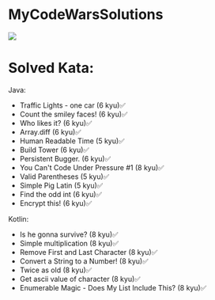 # MyCodeWarsSolutions
[![](https://www.codewars.com/users/Dimitrius1011/badges/large)](https://www.codewars.com/users/Dimitrius1011/badges/large)

# Solved Kata:
Java:
* Traffic Lights - one car (6 kyu)✅
* Count the smiley faces! (6 kyu)✅
* Who likes it? (6 kyu)✅
* Array.diff (6 kyu)✅
* Human Readable Time (5 kyu)✅
* Build Tower (6 kyu)✅
* Persistent Bugger. (6 kyu)✅
* You Can't Code Under Pressure #1 (8 kyu)✅
* Valid Parentheses (5 kyu)✅
* Simple Pig Latin (5 kyu)✅
* Find the odd int (6 kyu)✅
* Encrypt this! (6 kyu)✅

Kotlin:
* Is he gonna survive? (8 kyu)✅
* Simple multiplication (8 kyu)✅
* Remove First and Last Character (8 kyu)✅
* Convert a String to a Number! (8 kyu)✅
* Twice as old (8 kyu)✅
* Get ascii value of character (8 kyu)✅
* Enumerable Magic - Does My List Include This? (8 kyu)✅
